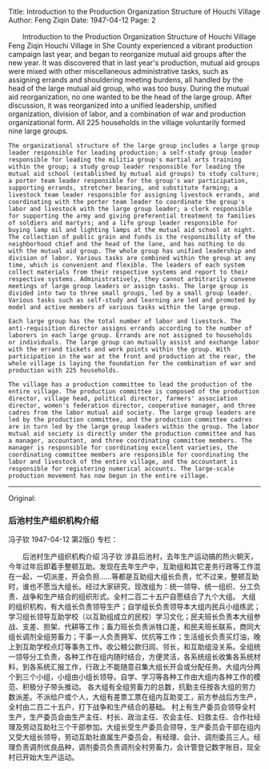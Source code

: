 Title: Introduction to the Production Organization Structure of Houchi Village
Author: Feng Ziqin
Date: 1947-04-12
Page: 2

　　Introduction to the Production Organization Structure of Houchi Village
    Feng Ziqin
    Houchi Village in She County experienced a vibrant production campaign last year, and began to reorganize mutual aid groups after the new year. It was discovered that in last year's production, mutual aid groups were mixed with other miscellaneous administrative tasks, such as assigning errands and shouldering meeting burdens, all handled by the head of the large mutual aid group, who was too busy. During the mutual aid reorganization, no one wanted to be the head of the large group. After discussion, it was reorganized into a unified leadership, unified organization, division of labor, and a combination of war and production organizational form. All 225 households in the village voluntarily formed nine large groups.

    The organizational structure of the large group includes a large group leader responsible for leading production; a self-study group leader responsible for leading the militia group's martial arts training within the group; a study group leader responsible for leading the mutual aid school (established by mutual aid groups) to study culture; a porter team leader responsible for the group's war participation, supporting errands, stretcher bearing, and substitute farming; a livestock team leader responsible for assigning livestock errands, and coordinating with the porter team leader to coordinate the group's labor and livestock with the large group leader; a clerk responsible for supporting the army and giving preferential treatment to families of soldiers and martyrs; and a life group leader responsible for buying lamp oil and lighting lamps at the mutual aid school at night. The collection of public grain and funds is the responsibility of the neighborhood chief and the head of the lane, and has nothing to do with the mutual aid group. The whole group has unified leadership and division of labor. Various tasks are combined within the group at any time, which is convenient and flexible. The leaders of each system collect materials from their respective systems and report to their respective systems. Administratively, they cannot arbitrarily convene meetings of large group leaders or assign tasks. The large group is divided into two to three small groups, led by a small group leader. Various tasks such as self-study and learning are led and promoted by model and active members of various tasks within the large group.

    Each large group has the total number of labor and livestock. The anti-requisition director assigns errands according to the number of laborers in each large group. Errands are not assigned to households or individuals. The large group can mutually assist and exchange labor with the errand tickets and work points within the group. With participation in the war at the front and production at the rear, the whole village is laying the foundation for the combination of war and production with 225 households.

    The village has a production committee to lead the production of the entire village. The production committee is composed of the production director, village head, political director, farmers' association director, women's federation director, cooperative manager, and three cadres from the labor mutual aid society. The large group leaders are led by the production committee, and the production committee cadres are in turn led by the large group leaders within the group. The labor mutual aid society is directly under the production committee and has a manager, accountant, and three coordinating committee members. The manager is responsible for coordinating excellent varieties, the coordinating committee members are responsible for coordinating the labor and livestock of the entire village, and the accountant is responsible for registering numerical accounts. The large-scale production movement has now begun in the entire village.



<hr /> 

Original: 


### 后池村生产组织机构介绍
冯子钦
1947-04-12
第2版()
专栏：

　　后池村生产组织机构介绍
    冯子钦
    涉县后池村，去年生产运动搞的热火朝天，今年过年后即着手整顿互助。发现在去年生产中，互助组和其它差务行政等工作混在一起，一切派差，开会负担……等都是互助组大组长负责，忙不过来，整顿互助时，谁也不愿当大组长。经过大家研究，现改组为：统一领导、统一组织、分工负责、战争和生产结合的组织形式。全村二百二十五户自愿结合了九个大组。
    大组的组织机构，有大组长负责领导生产；自学组长负责领导本大组内民兵小组练武；学习组长领导互助学校（以互助组成立的民校）学习文化；民夫班长负责本大组参战、支差、担架、代耕等工作；畜力班长负责派牲口差，和民夫班长联系，商同大组长调剂全组劳畜力；干事一人负责拥军、优抗等工作；生活组长负责买灯油，晚上到互助学校点灯等事务工作。收公粮公款归闾、邻长，和互助组没关系。全组统一领导分工负责，各种工作在组内随时结合，方便灵活，各系统组长收集各系统材料，到各系统汇报工作，行政上不能随意召集大组长开会或分配任务。大组内分两个到三个小组，小组由小组长领导。自学、学习等各种工作由大组内各种工作的模范、积极分子带头推动。
    各大组有全组劳畜力的总数，抗勤主任按各大组的劳力数派差。不派给户或个人，大组有差票工票在组内互助变工，前方参战后方生产，全村由二百二十五户，打下战争和生产结合的基础。
    村上有生产委员会领导全村生产，生产委员会由生产主任、村长、政治主任、农会主任、妇救主任、合作社经理及劳动互助社三个干部参加。大组长受生产委员会领导，生产委员会干部在组内又受大组长领导，劳动互助社直属生产委员会，有经理、会计、调剂委员三人。经理负责调剂优良品种，调剂委员负责调剂全村劳畜力，会计管登记数字账目，现全村已开始大生产运动。
